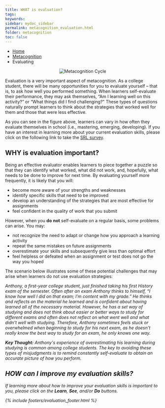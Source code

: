 ```yaml
---
title: WHAT is evaluation?
tags: 
keywords: 
sidebar: mydoc_sidebar
permalink: metacognition_evaluation.html
folder: metacognition
toc: false
---
```


<ul class="breadcrumb">
    <li><a href="index.html">Home</a></li>
    <li><a href="metacognition.html">Metacognition</a></li>
    <li class="active">Evaluating</li>
</ul>

<center><img src='images/Metacognitive-Evaluation FINAL.PNG' alt='Metacognition Cycle' /></center>

Evaluation is a very important aspect of metacognition. As a college student, there will be many opportunities for you to evaluate yourself – that is, to ask how well you performed something. When learners self-evaluate their performance, they may ask themselves, “Am I learning well on this activity?” or “What things did I find challenging?” These types of questions naturally prompt learners to think about the strategies that worked well for them and those that were less effective. 

As you can see in the figure above, learners can vary in how often they evaluate themselves in school (i.e., mastering, emerging, developing). If you have an interest in learning more about your current evaluation skills, please click on the following link to take the <a href="https://demo.daacs.net/">SRL survey</a>.
<br>

## WHY is evaluation important?

Being an effective evaluator enables learners to piece together a puzzle so that they can identify what worked, what did not work, and, hopefully, what needs to be done to improve for next time. By evaluating yourself more frequently, it is likely that you will:

* become more aware of your strengths and weaknesses
* identify specific skills that need to be improved
* develop an understanding of the strategies that are most effective for assignments
* feel confident in the quality of work that you submit


However, when you **do** **not** self-evaluate on a regular basis, some problems can arise. You may:

* not recognize the need to adapt or change how you approach a learning activity
* repeat the same mistakes on future assignments
* overestimate your skills and subsequently give less than optimal effort
* feel helpless or defeated when an assignment or test does not go the way you hoped


The scenario below illustrates some of these potential challenges that may arise when learners do not use evaluation strategies:

<div markdown="span" class="alert alert-info" role="alert"><i class="fa fa-info-circle"> Anthony, a first-year college student, just finished taking his first History exam of the semester. Often after an exam Anthony thinks to himself, “I know how well I did on that exam; I’m content with my grade.” He thinks and reflects on the material he learned and is confident about having learned all of the necessary material. However, he has a set way of studying and does not think about easier or better ways to study for different exams and often does not reflect on what went well and what didn’t well with studying. Therefore, Anthony sometimes feels stuck or overwhelmed when beginning to study for his next exam, as he doesn’t really know the best way to study for an exam, he only knows one way.
</div>

**Key Thought:** Anthony's experience of overestimating his learning during studying is common among college students. The key to avoiding these types of misjudgments is to remind constantly self-evaluate to obtain an accurate picture of how you perform.

## HOW can I improve my evaluation skills?

If learning more about how to improve your evaluation skills is important to you, please click on the **Learn**, **See**, and/or **Do** buttons.


{% include footers/evaluation_footer.html %}

